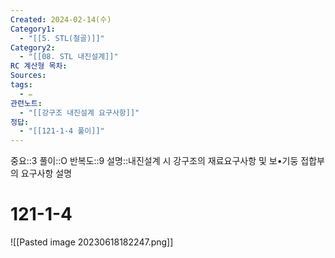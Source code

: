 ```yaml
---
Created: 2024-02-14(수)
Category1:
  - "[[5. STL(철골)]]"
Category2:
  - "[[08. STL 내진설계]]"
RC 계산형 목차: 
Sources: 
tags:
  - ✏️
관련노트:
  - "[[강구조 내진설계 요구사항]]"
정답:
  - "[[121-1-4 풀이]]"
---
```

중요::3
풀이::O
반복도::9
설명::내진설계 시 강구조의 재료요구사항 및 보•기둥 접합부의 요구사항 설명
#  121-1-4

![[Pasted image 20230618182247.png]]
